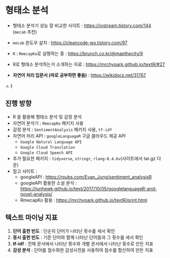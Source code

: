 # 형태소 분석

- 형태소 분석기 성능 잘 비교한 사이트 : https://iostream.tistory.com/144 (`mecab` 추천) 

- `mecab` 윈도우 설치 : https://cleancode-ws.tistory.com/97
- `R` : `RmecapKo`로 실행하는 중 : https://brunch.co.kr/@mapthecity/9
- R로 형태소 분석하는거 소개하는 자료 : https://mrchypark.github.io/textR/#27
- **자연어 처리 입문서 (따로 공부하면 좋음)** : https://wikidocs.net/31767

ㅗㅑ

## 진행 방향

- R 을 활용해 형태소 분석 및 감정 분석
- 자연어 분석기 : `RmecapKo`  패키지 사용
- 감정 분석 : `SentimentAnalysis` 패키지 사용, `tf-idf`
- 자연어 처리 API : `googleLanguageR` 구글 클라우드 제공 API
  - `Google Natural Language API`
  - `Google Cloud Translation`
  - `Google Cloud Speech API`
- 추가 필요한 패키지 : `tidyverse`, `stringr`, `rlang-0.4.6v`(사이트에서 tar.gz 다운)
- 참고 사이트 :
  - googleAPI :  https://rpubs.com/Evan_Jung/sentiment_analysisR
  - googleAPI 활용한 소설 분석 : https://junhewk.github.io/text/2017/10/05/googlelanguageR-and-novel-analysis/
  - RmecapKo 활용 : https://mrchypark.github.io/textR/print.html



## 텍스트 마이닝 지표

1. **단어 출현 빈도** : 단순히 단어가 나타난 횟수를 세서 확인
2. **동시 출현 빈도** : 기준 단어와 함께 나타난 단어들과 그 횟수를 세서 확인
3. **tf-idf** : 전체 문서에서 나타난 횟수와 개별 문서에서 나타난 횟수로 만든 지표
4. **감성 분석** : 단어를 점수화한 감성사전을 사용하여 점수를 합산하여 만든 지표


